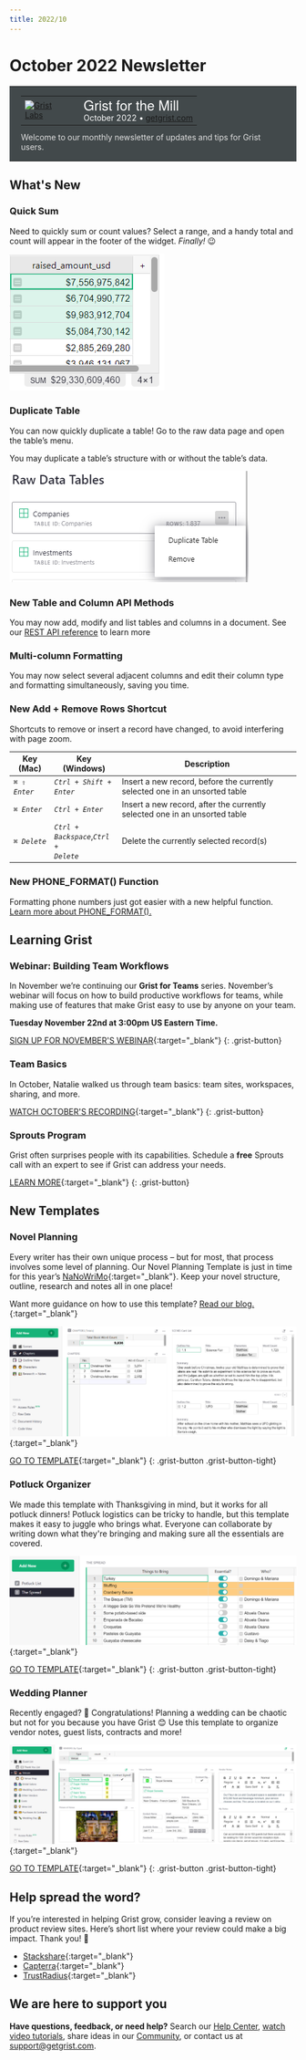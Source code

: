 ```yaml
---
title: 2022/10
---
```


# October 2022 Newsletter

<style>
  /* restore some poorly overridden defaults */
  .newsletter-header .table {
    background-color: initial;
    border: initial;
  }
  .newsletter-header .table > tbody > tr > td {
    padding: initial;
    border: initial;
    vertical-align: initial;
  }
  .newsletter-header img.header-img {
    padding: initial;
    max-width: initial;
    display: initial;
    padding: initial;
    line-height: initial;
    background-color: initial;
    border: initial;
    border-radius: initial;
    margin: initial;
  }

  /* copy newsletter styles, with a prefix for sufficient specificity */
  .newsletter-header .header {
    border: none;
    padding: 0;
    margin: 0;
  }
  .newsletter-header table > tbody > tr > td.header-image {
    width: 80px;
    padding-right: 16px;
  }
  .newsletter-header table > tbody > tr > td.header-text {
    background-color: #42494B;
    padding: 16px 20px;
  }
  .newsletter-header table.header-top {
    border: none;
    padding: 0;
    margin: 0;
    width: 100%;
  }
  .header-title {
    font-family: Helvetica Neue, Helvetica, Arial, sans-serif;
    font-size: 24px;
    line-height: 28px;
    color: #FFFFFF;
  }
  .header-month {
    color: #FFFFFF;
  }
  .header-welcome {
    margin-top: 12px;
    color: #FFFFFF;
  }
  .newsletter-summary {
    background-color: #e3fff5;
    margin: 0;
    padding: 10px;
  }
  .newsletter-summary-header {
    text-align: center;
    padding-bottom: 10px;
    border-bottom: 1px solid lightgrey;
  }
  .newsletter-summary ul {
    padding-left: 20px;
  }
  .newsletter-summary li {
    margin-bottom: 10px;
  }
  .newsletter-summary li p {
    margin: 0px
  }
</style>
<div class="newsletter-header">
<table class="header" cellpadding="0" cellspacing="0" border="0"><tr>
  <td class="header-text">
    <table class="header-top"><tr>
      <td class="header-image">
        <a href="https://www.getgrist.com">
          <img class="header-img" src="/images/newsletters/2020-10/pumpkin-logo.png" width="80" height="80" alt="Grist Labs" border="0">
        </a>
      </td>
      <td class="header-top-text">
        <div class="header-title">Grist for the Mill</div>
        <div class="header-month">October 2022
          &#8226; <a href="https://www.getgrist.com/">getgrist.com</a></div>
      </td>
    </tr></table>
    <div class="header-welcome" style="color: #e0e0e0;">
      Welcome to our monthly newsletter of updates and tips for Grist users.
    </div>
  </td>
</tr></table>
</div>

## What's New

### Quick Sum

Need to quickly sum or count values? Select a range, and a handy total and count will appear in the footer of the widget. *Finally!* 😉

![Quick Sum](../images/newsletters/2022-10/quick-sum.png)

### Duplicate Table

You can now quickly duplicate a table! Go to the raw data page and open the table’s menu. 

You may duplicate a table’s structure with or without the table’s data.

![Duplicate Table](../images/newsletters/2022-10/duplicate-table.png)

### New Table and Column API Methods

You may now add, modify and list tables and columns in a document. See our [REST API reference](../api.md) to learn more 

### Multi-column Formatting

You may now select several adjacent columns and edit their column type and formatting simultaneously, saving you time.

### New Add + Remove Rows Shortcut

Shortcuts to remove or insert a record have changed, to avoid interfering with page zoom. 

| Key (Mac) | Key (Windows) | Description | 
| - | - | - | 
| <code class="keys">*⌘* *⇧* *Enter*</code> | <code class="keys">*Ctrl* + *Shift* + *Enter*</code> | Insert a new record, before the currently selected one in an unsorted table |
| <code class="keys">*⌘* *Enter*</code> | <code class="keys">*Ctrl* + *Enter*</code> | Insert a new record, after the currently selected one in an unsorted table |
| <code class="keys">*⌘* *Delete*</code> | <code class="keys">*Ctrl* + *Backspace*</code>,<code class="keys">*Ctrl* + *Delete*</code> | Delete the currently selected record(s) |

### New PHONE_FORMAT() Function

Formatting phone numbers just got easier with a new helpful function. [Learn more about PHONE_FORMAT().](../functions.md#phone_format)

## Learning Grist

### Webinar: Building Team Workflows

In November we’re continuing our **Grist for Teams** series. November’s webinar will focus on how to build productive workflows for teams, while making use of features that make Grist easy to use by anyone on your team.

**Tuesday November 22nd at 3:00pm US Eastern Time.**

[SIGN UP FOR NOVEMBER'S WEBINAR](https://www.getgrist.com/learn-grist-webinar/){:target="\_blank"}
{: .grist-button}

### Team Basics

In October, Natalie walked us through team basics: team sites, workspaces, sharing, and more.

[WATCH OCTOBER'S RECORDING](https://www.youtube.com/watch?v=0EK-TKz_apo){:target="\_blank"}
{: .grist-button}

### Sprouts Program

Grist often surprises people with its capabilities. Schedule a **free** Sprouts call with an expert to see if Grist can address your needs.

[LEARN MORE](https://www.getgrist.com/sprouts-program/){:target="\_blank"}
{: .grist-button}

## New Templates

### Novel Planning

Every writer has their own unique process – but for most, that process involves some level of planning. Our Novel Planning Template is just in time for this year’s [NaNoWriMo](https://nanowrimo.org/){:target="\_blank"}. Keep your novel structure, outline, research and notes all in one place!

Want more guidance on how to use this template? [Read our blog.](https://www.getgrist.com/blog/a-powerful-novel-planning-template-by-grist/){:target="\_blank"}

[![Novel Planning](../images/newsletters/2022-10/novel-planning.png)](https://templates.getgrist.com/sfCNkrvGLK1j/Novel-Planning/){:target="\_blank"}

[GO TO TEMPLATE](https://templates.getgrist.com/sfCNkrvGLK1j/Novel-Planning/){:target="\_blank"}
{: .grist-button .grist-button-tight}

### Potluck Organizer

We made this template with Thanksgiving in mind, but it works for all potluck dinners! Potluck logistics can be tricky to handle, but this template makes it easy to juggle who brings what. Everyone can collaborate by writing down what they're bringing and making sure all the essentials are covered.

[![Potluck Organizer](../images/newsletters/2022-10/potluck-organizer.png)](https://templates.getgrist.com/bnWySBocgpze/Thanksgiving-Potluck-Organizer){:target="\_blank"}

[GO TO TEMPLATE](https://templates.getgrist.com/bnWySBocgpze/Thanksgiving-Potluck-Organizer){:target="\_blank"}
{: .grist-button .grist-button-tight}

### Wedding Planner

Recently engaged? 💍 Congratulations! Planning a wedding can be chaotic but not for you because you have Grist 😊 Use this template to organize vendor notes, guest lists, contracts and more!

[![Wedding Planner](../images/newsletters/2022-10/wedding-planner.png)](https://templates.getgrist.com/mNp9G2bZ1uaE/Wedding-Planner){:target="\_blank"}

[GO TO TEMPLATE](https://templates.getgrist.com/mNp9G2bZ1uaE/Wedding-Planner){:target="\_blank"}
{: .grist-button .grist-button-tight}

## Help spread the word?
If you’re interested in helping Grist grow, consider leaving a review on product review sites. Here’s  short list where your review could make a big impact. Thank you! 🙏


* [Stackshare](https://stackshare.io/getgrist){:target="\_blank"}
* [Capterra](https://www.capterra.com/p/232821/Grist/){:target="\_blank"}
* [TrustRadius](https://www.trustradius.com/products/grist/){:target="\_blank"}

## We are here to support you

**Have questions, feedback, or need help?** Search our [Help Center](../index.md), [watch video
tutorials](https://www.youtube.com/channel/UCx0ioQrrC-bIrkmZ7ZULr0g/playlists), share ideas in our
[Community](https://community.getgrist.com), or contact us at <support@getgrist.com>.
